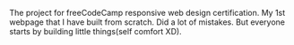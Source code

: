 The project for freeCodeCamp responsive web design certification. My 1st webpage that I have built from scratch. Did a lot of mistakes. But everyone starts by building little things(self comfort XD). 
